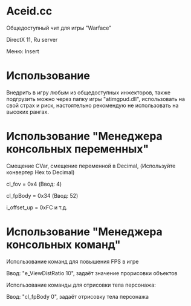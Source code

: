 # Aceid.cc
Общедоступный чит для игры "Warface"

DirectX 11, Ru server

Меню: Insert

# Использование
Внедрить в игру любым из общедоступных инжекторов, также подгрузить можно через папку игры "atimgpud.dll", использовать на свой страх и риск, настоятельно рекомендую не использовать на высоких рангах.

# Использование "Менеджера консольных переменных"
Смещение CVar, смещение переменной в Decimal, (Используйте конвертер Hex to Decimal)

cl_fov = 0x4 (Ввод: 4)

cl_fpBody = 0x34 (Ввод: 52)

i_offset_up = 0xFC и т.д.

# Использование "Менеджера консольных команд"
Использование команд для повышения FPS в игре

Ввод: "e_ViewDistRatio 10", задаёт значение прорисовки объектов 

Использование команды для отрисовки тела персонажа:

Ввод: "cl_fpBody 0", задаёт отрисовку тела персонажа
